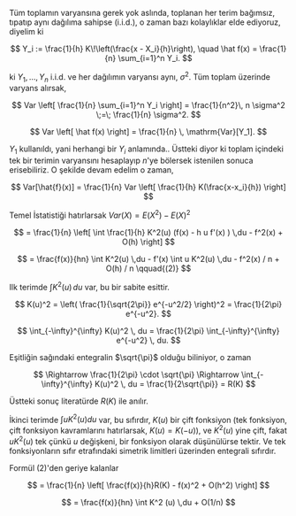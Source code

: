 
Tüm toplamın varyansına gerek yok aslında, toplanan her terim
bağımsız, tıpatıp aynı dağılıma sahipse (i.i.d.), o zaman bazı
kolaylıklar elde ediyoruz, diyelim ki

$$
Y_i := \frac{1}{h} K\!\left(\frac{x - X_i}{h}\right), \quad
\hat f(x) = \frac{1}{n} \sum_{i=1}^n Y_i.
$$

ki $Y_1,\dots,Y_n$ i.i.d. ve her dağılımın varyansı aynı,
$\sigma^2$. Tüm toplam üzerinde varyans alırsak,

$$
Var \left[ \frac{1}{n}  \sum_{i=1}^n Y_i \right] =
\frac{1}{n^2}\, n \sigma^2 \;=\; \frac{1}{n} \sigma^2.
$$

$$
Var \left[ \hat f(x) \right] = \frac{1}{n} \, \mathrm{Var}[Y_1].
$$

$Y_1$ kullanıldı, yani herhangi bir $Y_i$ anlamında.. Üstteki diyor ki
toplam içindeki tek bir terimin varyansını hesaplayıp $n$'ye bölersek
istenilen sonuca erisebiliriz. O şekilde devam edelim o zaman,

$$
Var[\hat{f}(x)] = \frac{1}{n} Var \left[
\frac{1}{h} K(\frac{x-x_i}{h})
\right]
$$

Temel İstatistiği hatırlarsak $Var(X) = E(X^2) - E(X)^2$

$$
= \frac{1}{n} \left[
\int \frac{1}{h} K^2(u) (f(x) - h u f'(x) ) \,du - f^2(x) + O(h) 
\right]
$$

$$
= \frac{f(x)}{hn} \int K^2(u) \,du -
f'(x) \int u K^2(u) \,du -
f^2(x) / n +
O(h) / n
\qquad{(2)}
$$

Ilk terimde $\int K^2(u) \,du$ var, bu bir sabite esittir.

$$
K(u)^2 = \left( \frac{1}{\sqrt{2\pi}} e^{-u^2/2} \right)^2
= \frac{1}{2\pi} e^{-u^2}.
$$

$$
\int_{-\infty}^{\infty} K(u)^2 \, du
= \frac{1}{2\pi} \int_{-\infty}^{\infty} e^{-u^2} \, du.
$$

Eşitliğin sağındaki entegralin $\sqrt{\pi}$ olduğu biliniyor, o zaman

$$
\Rightarrow \frac{1}{2\pi} \cdot \sqrt{\pi} \Rightarrow
\int_{-\infty}^{\infty} K(u)^2 \, du = \frac{1}{2\sqrt{\pi}} = R(K)
$$

Üstteki sonuç literatürde $R(K)$ ile anılır.

İkinci terimde $\int u K^2(u) du$ var, bu sıfırdır, $K(u)$ bir çift
fonksiyon (tek fonksiyon, çift fonksiyon kavramlarını hatırlarsak,
$K(u)=K(-u)$), ve $K^2(u)$ yine çift, fakat $u K^2(u)$ tek çünkü $u$
değişkeni, bir fonksiyon olarak düşünülürse tektir. Ve tek
fonksiyonların sıfır etrafındaki simetrik limitleri üzerinden
entegrali sıfırdır.

Formül (2)'den geriye kalanlar

$$
= \frac{1}{n} \left[ \frac{f(x)}{h}R(K) - f(x)^2 + O(h^2)  \right]
$$


$$
= \frac{f(x)}{hn} \int K^2 (u) \,du + O(1/n)
$$
